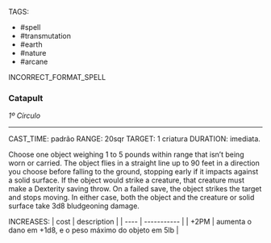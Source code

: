 TAGS:
- #spell
- #transmutation
- #earth
- #nature
- #arcane

INCORRECT_FORMAT_SPELL
### Catapult
*1º Círculo*
___
CAST_TIME: padrão
RANGE: 20sqr
TARGET: 1 criatura
DURATION: imediata.

Choose one object weighing 1 to 5 pounds within range that isn’t being worn or carried. The object flies in a straight line up to 90 feet in a direction you choose before falling to the ground, stopping early if it impacts against a solid surface. If the object would strike a creature, that creature must make a Dexterity saving throw. On a failed save, the object strikes the target and stops moving. In either case, both the object and the creature or solid surface take 3d8 bludgeoning damage.  

INCREASES:
| cost | description |
| ---- | ----------- |
| +2PM | aumenta o dano em +1d8, e o peso máximo do objeto em 5lb |
